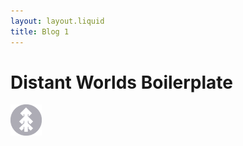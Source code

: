```yaml
---
layout: layout.liquid
title: Blog 1
---
```


# Distant Worlds **Boilerplate**
<img class="about" alt="pine" src="/images/pine.png" width="50" />